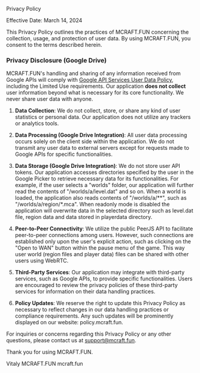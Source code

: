 Privacy Policy

Effective Date: March 14, 2024

This Privacy Policy outlines the practices of MCRAFT.FUN concerning the collection, usage, and protection of user data. By using MCRAFT.FUN, you consent to the terms described herein.

### Privacy Disclosure (Google Drive)

MCRAFT.FUN's handling and sharing of any information received from Google APIs will comply with [Google API Services User Data Policy](https://developers.google.com/terms/api-services-user-data-policy#additional_requirements_for_specific_api_scopes), including the Limited Use requirements. Our application **does not collect** user information beyond what is necessary for its core functionality. We never share user data with anyone.

1. **Data Collection**:
   We do not collect, store, or share any kind of user statistics or personal data. Our application does not utilize any trackers or analytics tools.

2. **Data Processing (Google Drive Integration)**:
   All user data processing occurs solely on the client side within the application. We do not transmit any user data to external servers except for requests made to Google APIs for specific functionalities.

3. **Data Storage (Google Drive Integration)**:
   We do not store user API tokens. Our application accesses directories specified by the user in the Google Picker to retrieve necessary data for its functionalities. For example, if the user selects a "worlds" folder, our application will further read the contents of "/worlds/a/level.dat" and so on. When a world is loaded, the application also reads contents of "/worlds/a/**", such as "/worlds/a/region/*.mca". When readonly mode is disabled the application will overwrite data in the selected directory such as level.dat file, region data and data stored in playerdata directory.

4. **Peer-to-Peer Connectivity**:
   We utilize the public PeerJS API to facilitate peer-to-peer connections among users. However, such connections are established only upon the user's explicit action, such as clicking on the "Open to WAN" button within the pause menu of the game. This way user world (region files and player data) files can be shared with other users using WebRTC.

5. **Third-Party Services**:
   Our application may integrate with third-party services, such as Google APIs, to provide specific functionalities. Users are encouraged to review the privacy policies of these third-party services for information on their data handling practices.

<!-- 6. **Security Measures**:
   We employ industry-standard security measures to safeguard user data against unauthorized access, alteration, or disclosure. These measures include encryption protocols, access controls, and adherence to best practices in data protection. -->

6. **Policy Updates**:
   We reserve the right to update this Privacy Policy as necessary to reflect changes in our data handling practices or compliance requirements. Any such updates will be prominently displayed on our website: policy.mcraft.fun.

For inquiries or concerns regarding this Privacy Policy or any other questions, please contact us at <support@mcraft.fun>.

Thank you for using MCRAFT.FUN.

Vitaly
MCRAFT.FUN
mcraft.fun
